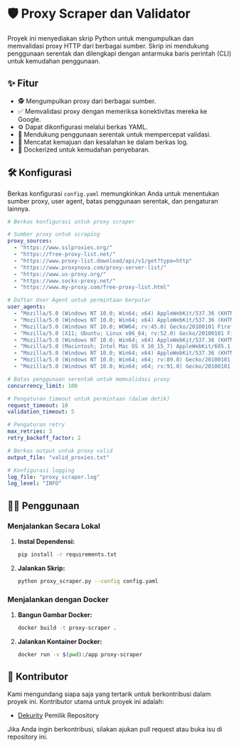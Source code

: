 # 🛡️ Proxy Scraper dan Validator

Proyek ini menyediakan skrip Python untuk mengumpulkan dan memvalidasi proxy HTTP dari berbagai sumber. Skrip ini mendukung penggunaan serentak dan dilengkapi dengan antarmuka baris perintah (CLI) untuk kemudahan penggunaan.

## ✨ Fitur

- 🕵️ Mengumpulkan proxy dari berbagai sumber.
- ✅ Memvalidasi proxy dengan memeriksa konektivitas mereka ke Google.
- ⚙️ Dapat dikonfigurasi melalui berkas YAML.
- 🚀 Mendukung penggunaan serentak untuk mempercepat validasi.
- 📜 Mencatat kemajuan dan kesalahan ke dalam berkas log.
- 🐳 Dockerized untuk kemudahan penyebaran.

## 🛠️ Konfigurasi

Berkas konfigurasi `config.yaml` memungkinkan Anda untuk menentukan sumber proxy, user agent, batas penggunaan serentak, dan pengaturan lainnya.

```yaml
# Berkas konfigurasi untuk proxy scraper

# Sumber proxy untuk scraping
proxy_sources:
  - "https://www.sslproxies.org/"
  - "https://free-proxy-list.net/"
  - "https://www.proxy-list.download/api/v1/get?type=http"
  - "https://www.proxynova.com/proxy-server-list/"
  - "https://www.us-proxy.org/"
  - "https://www.socks-proxy.net/"
  - "https://www.my-proxy.com/free-proxy-list.html"

# Daftar User Agent untuk permintaan berputar
user_agents:
  - "Mozilla/5.0 (Windows NT 10.0; Win64; x64) AppleWebKit/537.36 (KHTML, like Gecko) Chrome/58.0.3029.110 Safari/537.3"
  - "Mozilla/5.0 (Windows NT 10.0; Win64; x64) AppleWebKit/537.36 (KHTML, like Gecko) Chrome/60.0.3112.113 Safari/537.36"
  - "Mozilla/5.0 (Windows NT 10.0; WOW64; rv:45.0) Gecko/20100101 Firefox/45.0"
  - "Mozilla/5.0 (X11; Ubuntu; Linux x86_64; rv:52.0) Gecko/20100101 Firefox/52.0"
  - "Mozilla/5.0 (Windows NT 10.0; Win64; x64) AppleWebKit/537.36 (KHTML, like Gecko) Chrome/58.0.3029.110 Safari/537.3"
  - "Mozilla/5.0 (Macintosh; Intel Mac OS X 10_15_7) AppleWebKit/605.1.15 (KHTML, like Gecko) Version/14.0.3 Safari/605.1.15"
  - "Mozilla/5.0 (Windows NT 10.0; Win64; x64) AppleWebKit/537.36 (KHTML, like Gecko) Chrome/91.0.4472.124 Safari/537.36"
  - "Mozilla/5.0 (Windows NT 10.0; Win64; x64; rv:89.0) Gecko/20100101 Firefox/89.0"
  - "Mozilla/5.0 (Windows NT 10.0; Win64; x64; rv:91.0) Gecko/20100101 Firefox/91.0"

# Batas penggunaan serentak untuk memvalidasi proxy
concurrency_limit: 100

# Pengaturan timeout untuk permintaan (dalam detik)
request_timeout: 10
validation_timeout: 5

# Pengaturan retry
max_retries: 3
retry_backoff_factor: 2

# Berkas output untuk proxy valid
output_file: "valid_proxies.txt"

# Konfigurasi logging
log_file: "proxy_scraper.log"
log_level: "INFO"
```

## 🏃‍♂️ Penggunaan

### Menjalankan Secara Lokal

1. **Instal Dependensi:**

    ```sh
    pip install -r requirements.txt
    ```

2. **Jalankan Skrip:**

    ```sh
    python proxy_scraper.py --config config.yaml
    ```

### Menjalankan dengan Docker

1. **Bangun Gambar Docker:**

    ```sh
    docker build -t proxy-scraper .
    ```

2. **Jalankan Kontainer Docker:**

    ```sh
    docker run -v $(pwd):/app proxy-scraper
    ```

## 👥 Kontributor

Kami mengundang siapa saja yang tertarik untuk berkontribusi dalam proyek ini. Kontributor utama untuk proyek ini adalah:

- [Dekurity](https://github.com/Dekurity) Pemilik Repository


Jika Anda ingin berkontribusi, silakan ajukan pull request atau buka isu di repository ini.
